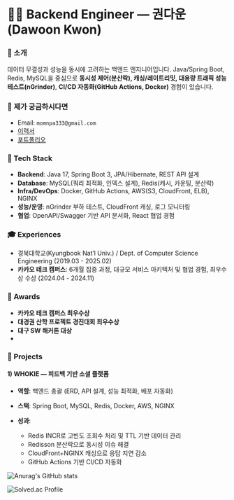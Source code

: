 # 🙋🏻 Backend Engineer — 권다운 (Dawoon Kwon)

### 👋 소개

데이터 무결성과 성능을 동시에 고려하는 백엔드 엔지니어입니다. Java/Spring Boot, Redis, MySQL을 중심으로 **동시성 제어(분산락), 캐싱/레이트리밋, 대용량 트래픽 성능 테스트(nGrinder)**, **CI/CD 자동화(GitHub Actions, Docker)** 경험이 있습니다.



### 📮 **제가 궁금하시다면**

- Email: `momnpa333@gmail.com`
- [이력서](https://velog.io/@momnpa333/about)
- [포트폴리오](https://drive.google.com/file/d/1bvq7S28C5XXZ9w72MD01EE9dVkXSo-u8/view?usp=drive_link)

### 🔧 Tech Stack

* **Backend**: Java 17, Spring Boot 3, JPA/Hibernate, REST API 설계
* **Database**: MySQL(쿼리 최적화, 인덱스 설계), Redis(캐시, 카운팅, 분산락)
* **Infra/DevOps**: Docker, GitHub Actions, AWS(S3, CloudFront, ELB), NGINX
* **성능/운영**: nGrinder 부하 테스트, CloudFront 캐싱, 로그 모니터링
* **협업**: OpenAPI/Swagger 기반 API 문서화, React 협업 경험

### 🎓 Experiences

* 경북대학교(Kyungbook Nat’l Univ.) / Dept. of Computer Science Engineering (2019.03 - 2025.02)
* **카카오 테크 캠퍼스**: 6개월 집중 과정, 대규모 서비스 아키텍처 및 협업 경험, 최우수상 수상 (2024.04 - 2024.11)

### 🏅 Awards

* **카카오 테크 캠퍼스 최우수상** 
* **대경권 산학 프로젝트 경진대회 최우수상**
* **대구 SW 해커톤 대상**
* 

### 🚀 Projects

#### 1) **WHOKIE** — 피드백 기반 소셜 플랫폼

* **역할**: 백엔드 총괄 (ERD, API 설계, 성능 최적화, 배포 자동화)
* **스택**: Spring Boot, MySQL, Redis, Docker, AWS, NGINX
* **성과**:

  * Redis INCR로 고빈도 조회수 처리 및 TTL 기반 데이터 관리
  * Redisson 분산락으로 동시성 이슈 해결
  * CloudFront+NGINX 캐싱으로 응답 지연 감소
  * GitHub Actions 기반 CI/CD 자동화


![Anurag's GitHub stats](https://github-readme-stats.vercel.app/api?username=momnpa333&show_icons=true&theme=radical)

![Solved.ac Profile](http://mazassumnida.wtf/api/v2/generate_badge?boj=momnpa333)<br/>
